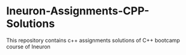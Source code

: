 # Ineuron-Assignments-CPP-Solutions

This repository contains c++ assignments solutions of C++ bootcamp course of Ineuron
